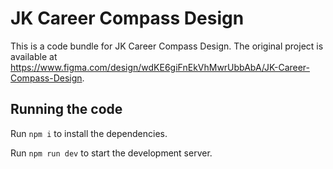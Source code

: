 
  # JK Career Compass Design

  This is a code bundle for JK Career Compass Design. The original project is available at https://www.figma.com/design/wdKE6giFnEkVhMwrUbbAbA/JK-Career-Compass-Design.

  ## Running the code

  Run `npm i` to install the dependencies.

  Run `npm run dev` to start the development server.
  